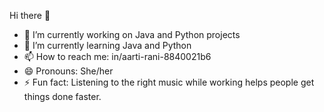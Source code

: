   Hi there 👋

- 🔭 I’m currently working on Java and Python projects
- 🌱 I’m currently learning Java and Python
- 📫 How to reach me: in/aarti-rani-8840021b6
- 😄 Pronouns: She/her
- ⚡ Fun fact: Listening to the right music while working helps people get things done faster.
